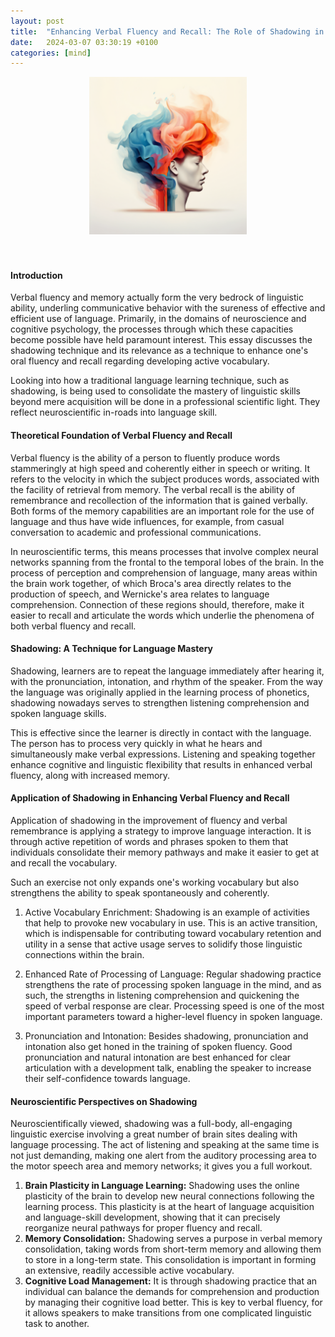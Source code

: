 ```yaml
---
layout: post
title:  "Enhancing Verbal Fluency and Recall: The Role of Shadowing in Active Vocabulary Enrichment"
date:   2024-03-07 03:30:19 +0100
categories: [mind]
---
```

<div style="text-align: center;">
  <img src="/images/verbal_fluency.png" alt="verbal fluency" style="width: 50%;" />
</div>
<br><br>

#### Introduction

Verbal fluency and memory actually form the very bedrock of linguistic ability, underling communicative behavior with the sureness of effective and efficient use of language. Primarily, in the domains of neuroscience and cognitive psychology, the processes through which these capacities become possible have held paramount interest. This essay discusses the shadowing technique and its relevance as a technique to enhance one's oral fluency and recall regarding developing active vocabulary.

Looking into how a traditional language learning technique, such as shadowing, is being used to consolidate the mastery of linguistic skills beyond mere acquisition will be done in a professional scientific light. They reflect neuroscientific in-roads into language skill.

#### Theoretical Foundation of Verbal Fluency and Recall

Verbal fluency is the ability of a person to fluently produce words stammeringly at high speed and coherently either in speech or writing. It refers to the velocity in which the subject produces words, associated with the facility of retrieval from memory. The verbal recall is the ability of remembrance and recollection of the information that is gained verbally. Both forms of the memory capabilities are an important role for the use of language and thus have wide influences, for example, from casual conversation to academic and professional communications.

In neuroscientific terms, this means processes that involve complex neural networks spanning from the frontal to the temporal lobes of the brain. In the process of perception and comprehension of language, many areas within the brain work together, of which Broca's area directly relates to the production of speech, and Wernicke's area relates to language comprehension. Connection of these regions should, therefore, make it easier to recall and articulate the words which underlie the phenomena of both verbal fluency and recall.

#### Shadowing: A Technique for Language Mastery

Shadowing, learners are to repeat the language immediately after hearing it, with the pronunciation, intonation, and rhythm of the speaker. From the way the language was originally applied in the learning process of phonetics, shadowing nowadays serves to strengthen listening comprehension and spoken language skills.

This is effective since the learner is directly in contact with the language. The person has to process very quickly in what he hears and simultaneously make verbal expressions. Listening and speaking together enhance cognitive and linguistic flexibility that results in enhanced verbal fluency, along with increased memory.

#### Application of Shadowing in Enhancing Verbal Fluency and Recall

Application of shadowing in the improvement of fluency and verbal remembrance is applying a strategy to improve language interaction. It is through active repetition of words and phrases spoken to them that individuals consolidate their memory pathways and make it easier to get at and recall the vocabulary.

Such an exercise not only expands one's working vocabulary but also strengthens the ability to speak spontaneously and coherently.

1. Active Vocabulary Enrichment: Shadowing is an example of activities that help to provoke new vocabulary in use. This is an active transition, which is indispensable for contributing toward vocabulary retention and utility in a sense that active usage serves to solidify those linguistic connections within the brain.

2. Enhanced Rate of Processing of Language: Regular shadowing practice strengthens the rate of processing spoken language in the mind, and as such, the strengths in listening comprehension and quickening the speed of verbal response are clear. Processing speed is one of the most important parameters toward a higher-level fluency in spoken language.

3. Pronunciation and Intonation: Besides shadowing, pronunciation and intonation also get honed in the training of spoken fluency. Good pronunciation and natural intonation are best enhanced for clear articulation with a development talk, enabling the speaker to increase their self-confidence towards language.

#### Neuroscientific Perspectives on Shadowing

Neuroscientifically viewed, shadowing was a full-body, all-engaging linguistic exercise involving a great number of brain sites dealing with language processing. The act of listening and speaking at the same time is not just demanding, making one alert from the auditory processing area to the motor speech area and memory networks; it gives you a full workout.

1. **Brain Plasticity in Language Learning:** Shadowing uses the online plasticity of the brain to develop new neural connections following the learning process. This plasticity is at the heart of language acquisition and language-skill development, showing that it can precisely reorganize neural pathways for proper fluency and recall. 
2. **Memory Consolidation:** Shadowing serves a purpose in verbal memory consolidation, taking words from short-term memory and allowing them to store in a long-term state. This consolidation is important in forming an extensive, readily accessible active vocabulary. 
3. **Cognitive Load Management:** It is through shadowing practice that an individual can balance the demands for comprehension and production by managing their cognitive load better. This is key to verbal fluency, for it allows speakers to make transitions from one complicated linguistic task to another.
